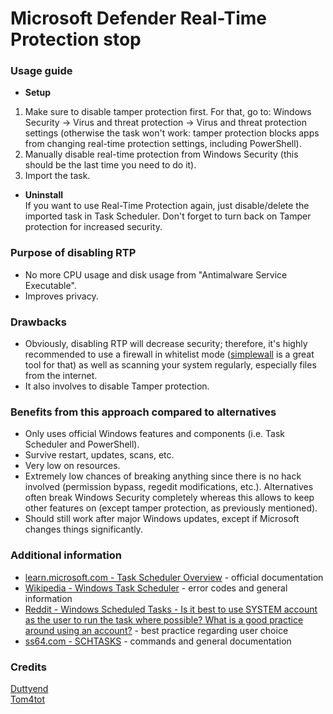 # Microsoft Defender Real-Time Protection stop

### Usage guide
- **Setup**
1. Make sure to disable tamper protection first. For that, go to: Windows Security → Virus and threat protection → Virus and threat protection settings (otherwise the task won't work: tamper protection blocks apps from changing real-time protection settings, including PowerShell).
2. Manually disable real-time protection from Windows Security (this should be the last time you need to do it).
3. Import the task.
- **Uninstall**  
If you want to use Real-Time Protection again, just disable/delete the imported task in Task Scheduler. Don't forget to turn back on Tamper protection for increased security.

### Purpose of disabling RTP
- No more CPU usage and disk usage from "Antimalware Service Executable".
- Improves privacy.

### Drawbacks
- Obviously, disabling RTP will decrease security; therefore, it's highly recommended to use a firewall in whitelist mode ([simplewall](https://github.com/henrypp/simplewall/) is a great tool for that) as well as scanning your system regularly, especially files from the internet.
- It also involves to disable Tamper protection.

### Benefits from this approach compared to alternatives
- Only uses official Windows features and components (i.e. Task Scheduler and PowerShell).
- Survive restart, updates, scans, etc. 
- Very low on resources.
- Extremely low chances of breaking anything since there is no hack involved (permission bypass, regedit modifications, etc.). Alternatives often break Windows Security completely whereas this allows to keep other features on (except tamper protection, as previously mentioned).
- Should still work after major Windows updates, except if Microsoft changes things significantly.

### Additional information

- [learn.microsoft.com - Task Scheduler Overview](https://learn.microsoft.com/en-us/previous-versions/windows/it-pro/windows-server-2008-r2-and-2008/cc721871(v=ws.11)) - official documentation
- [Wikipedia - Windows Task Scheduler](https://en.m.wikipedia.org/wiki/Windows_Task_Scheduler#Column_'Last_Result') - error codes and general information
- [Reddit - Windows Scheduled Tasks - Is it best to use SYSTEM account as the user to run the task where possible? What is a good practice around using an account?](https://www.reddit.com/r/sysadmin/comments/mnej84/windows_scheduled_tasks_is_it_best_to_use_system/) - best practice regarding user choice
- [ss64.com - SCHTASKS](https://ss64.com/nt/schtasks.html) - commands and general documentation


### Credits
[Duttyend](https://github.com/duttyend/)  
[Tom4tot](https://github.com/Tom4tot/)
